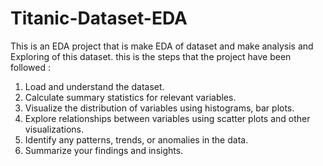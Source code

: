 # Titanic-Dataset-EDA
This is an EDA project that is make EDA of dataset and make analysis and Exploring of this dataset.
this is the steps that the project have been followed :
1) Load and understand the dataset.
2) Calculate summary statistics for relevant variables.
3) Visualize the distribution of variables using histograms, bar plots.
4) Explore relationships between variables using scatter plots and other visualizations.
5) Identify any patterns, trends, or anomalies in the data.
6) Summarize your findings and insights.


